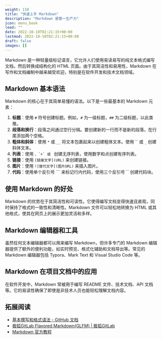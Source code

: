 ```yaml
---
weight: 110
title: "快速上手 Markdown"
description: "Markdown 是第一生产力"
icon: menu_book
lead: ""
date: 2022-10-10T02:21:15+00:00
lastmod: 2022-10-10T02:21:15+00:00
draft: false
images: []
---
```


Markdown 是一种轻量级标记语言，它允许人们使用易读易写的纯文本格式编写文档，然后转换成结构化的 HTML 页面。由于其简洁性和易用性，Markdown 在写作和文档编制中越来越受欢迎，特别是在软件开发和技术文档领域。

## Markdown 基本语法

Markdown 的核心在于其简单易懂的语法。以下是一些最基本的 Markdown 元素：

1. **标题**：使用 `#` 符号创建标题。例如，`#` 为一级标题，`##` 为二级标题，以此类推。
2. **段落和换行**：段落之间通过空行分隔。要创建新的一行而不是新的段落，在行尾添加两个空格。
3. **粗体和斜体**：使用 `*` 或 `__` 将文本包裹起来以创建粗体文本。使用 `` 或 `_` 创建斜体文本。
4. **列表**：使用 ``、`+` 或 `` 创建无序列表，使用数字和点创建有序列表。
5. **链接**：使用 `[链接文字](URL)` 来创建链接。
6. **图片**：使用 `![替代文字](图片URL)` 来插入图片。
7. **代码**：使用单个反引号 ``` 来标记行内代码，使用三个反引号  `` 创建代码块。

## 使用 Markdown 的好处

Markdown 的优势在于其简洁性和可读性。它使得编写文档变得快速且直观，同时保持了格式的一致性和清晰性。Markdown 文件可以轻松地转换为 HTML 或其他格式，使其在网页上的展示更加灵活和多样。

## Markdown 编辑器和工具

虽然任何文本编辑器都可以用来编写 Markdown，但许多专门的 Markdown 编辑器提供了额外的便利功能，如实时预览、格式化辅助和文档导出等。常见的 Markdown 编辑器包括 Typora、Mark Text 和 Visual Studio Code 等。

## Markdown 在项目文档中的应用

在软件开发中，Markdown 常被用于编写 README 文件、技术文档、API 文档等。它的易读性确保了即使是非技术人员也能轻松理解文档内容。

## 拓展阅读

- [基本撰写和格式语法 - GitHub 文档](https://docs.github.com/zh/get-started/writing-on-github/getting-started-with-writing-and-formatting-on-github/basic-writing-and-formatting-syntax)
- [极狐GitLab Flavored Markdown(GLFM) | 极狐GitLab](https://docs.gitlab.cn/ee/user/markdown.html)
- [Markdown 官方教程](https://markdown.com.cn/)